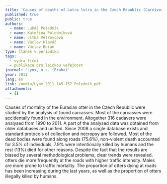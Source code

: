 ```yaml
---
title: 'Causes of deaths of Lutra lutra in the Czech Republic (Carnivora: Mustelidae)'
published: true
public: true
authors:
  - name: Lukáš Poledník
  - name: Kateřina Poledníková
  - name: Jitka Větrovcová
  - name: Václav Hlaváč
  - name: Václav Beran
type: Článek v periodiku
tags:
  - vydra říční
  - publikace pro laickou veřejnost
journal: 'Lynx, n.s. (Praha)'
year: 2011
lang: en
link: /media/Lynx_2011_145-157_Poledník.pdf
attachments:
  - {}
---
```

Causes of mortality of the Eurasian otter in the Czech Republic were studied by the analysis of found carcasses. Most of the carcasses were accidentally found in the environment. Altogether 316 cadavers were analysed from 1990 to 2011. A part of the analysed data was obtained from older databases and unified. Since 2008 a single database exists and standard protocols of collection and necropsy are followed. Most of the dead bodies were found along roads (75.6%), non-violent death accounted for 3.5% of individuals, 7.9% were intentionally killed by humans and the rest (13%) died for other reasons. Despite the fact that the results are biased by several methodological problems, clear trends were revealed. otters die more frequently at the roads with higher traffic intensity. Males are more prone to traffic mortality. The proportion of otters dying at roads has been increasing during the last years, as well as the proportion of otters illegally killed by humans.

